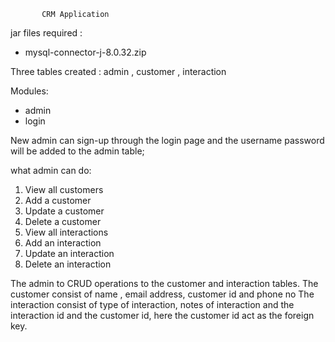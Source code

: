            CRM Application
           
jar files required : 
  * mysql-connector-j-8.0.32.zip
  
Three tables created :  admin , customer , interaction

Modules:
  * admin
  * login
  
  New admin can sign-up through the login page and the username password will be added to the admin table;

what admin can do:
  1. View all customers
  2. Add a customer
  3. Update a customer
  4. Delete a customer
  5. View all interactions
  6. Add an interaction
  7. Update an interaction
  8. Delete an interaction
  
  The admin to CRUD operations to the customer and interaction tables. 
  The customer consist of name , email address, customer id and phone no
  The interaction consist of type of interaction, notes of interaction and the interaction id and the customer id, here the customer id act as the foreign key.
